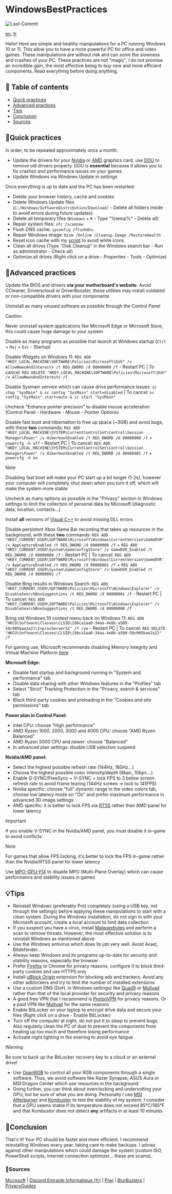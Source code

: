# WindowsBestPractices

![Last-Commit](https://img.shields.io/github/last-commit/PouletEnSlip/WindowsBestPractices)

[en](/README.md), [fr](/README-FR.md)

Hello! Here are simple and healthy manipulations for a PC running Windows 10 or 11. This allow you to have a more powerful PC for office and video games. These manipulations are without risk and can solve the slowness and crashes of your PC. These practices are not "magic", I do not promise an incredible gain, the most effective being to buy new and more efficient components. Read everything before doing anything.

## 📖 Table of contents
- [Quick practices](#quick-practices)
- [Advanced practices](#advanced-practices)
- [Tips](#tips)
- [Conclusion](#conclusion)
- [Sources](#sources)

## 🧹Quick practices
In order, to be repeated approximately once a month:
* Update the drivers for your [Nvidia](https://www.nvidia.com/Download/index.aspx?lang=en-us) or [AMD](https://www.amd.com/en/support) graphics card, use [DDU](https://www.guru3d.com/files-details/display-driver-uninstaller-download.html) to remove old drivers properly. DDU is **essential** because it allows you to fix crashes and performance issues on your games
* Update Windows via Windows Update in settings

Once everything is up to date and the PC has been restarted:
* Delete your browser history, cache and cookies
* Delete Windows Update files (`C:/Windows/SoftwareDistribution/Download/` - Delete all folders inside to avoid errors during future updates)
* Delete all temporary files (`Windows` + `R` - Type "%temp%" - Delete all)
* Repair system files: `sfc /scannow`
* Flush DNS cache: `ipconfig /flushdns`
* Repair Windows image: `Dism /Online /Cleanup-Image /RestoreHealth`
* Reset icon cache with my [script](https://github.com/PouletEnSlip/ResetIconCache) to avoid white icons
* Clean all drives (Type "Disk Cleanup" in the Windows search bar - Run as administrator - Check all)
* Optimize all drives (Right click on a drive - Properties - Tools - Optimize)

## 🔧Advanced practices
Update the BIOS and drivers **via your motherboard's website**. Avoid CCleaner, Driverscloud or DriverBooster, these utilities may install outdated or non-compatible drivers with your components

Uninstall as many unused software as possible through the Control Panel

> [!CAUTION]
> Never uninstall system applications like Microsoft Edge or Microsoft Store, this could cause huge damage to your system

Disable as many programs as possible that launch at Windows startup (`Ctrl` + `Maj` + `Esc` - Startup)

Disable Widgets on Windows 11: `REG ADD "HKEY_LOCAL_MACHINE\SOFTWARE\Policies\Microsoft\Dsh" /v AllowNewsAndInterests /t REG_DWORD /d 00000000 /f` - Restart PC | To cancel: `REG DELETE "HKEY_LOCAL_MACHINE\SOFTWARE\Policies\Microsoft\Dsh" /v AllowNewsAndInterests /f`

Disable Sysmain service which can cause drive performance issues: `sc stop "SysMain" & sc config "SysMain" start=disabled` | To cancel: `sc config "SysMain" start=auto & sc start "SysMain"`

Uncheck "Enhance pointer precision" to disable mouse acceleration (Control Panel - Hardware - Mouse - Pointer Options)

Disable fast boot and hibernation to free up space (~3GB) and avoid bugs, with these **two** commands: `REG ADD "HKEY_LOCAL_MACHINE\SYSTEM\CurrentControlSet\Control\Session Manager\Power" /v HiberbootEnabled /t REG_DWORD /d 00000000 /f` + `powercfg -h off` - Restart PC | To cancel: `REG ADD "HKEY_LOCAL_MACHINE\SYSTEM\CurrentControlSet\Control\Session Manager\Power" /v HiberbootEnabled /t REG_DWORD /d 00000001 /f` + `powercfg -h on`

> [!NOTE]
> Disabling fast boot will make your PC start up a bit longer (1-2s), however your computer will completely shut down when you turn it off, which will make the system more stable

Uncheck as many options as possible in the "Privacy" section in Windows settings to limit the collection of personal data by Microsoft (diagnostic data, location, contacts...)

Install **all** versions of [Visual C++](https://www.techpowerup.com/download/visual-c-redistributable-runtime-package-all-in-one/) to avoid missing DLL errors

Disable persistent Xbox Game Bar recording that takes up resources in the background, with these **two** commands: `REG ADD "HKEY_CURRENT_USER\SOFTWARE\Microsoft\Windows\CurrentVersion\GameDVR" /v AppCaptureEnabled /t REG_DWORD /d 00000000 /f` + `REG ADD "HKEY_CURRENT_USER\System\GameConfigStore" /v GameDVR_Enabled /t REG_DWORD /d 00000000 /f` - Restart PC | To cancel: `REG ADD "HKEY_CURRENT_USER\SOFTWARE\Microsoft\Windows\CurrentVersion\GameDVR" /v AppCaptureEnabled /t REG_DWORD /d 00000001 /f` + `REG ADD "HKEY_CURRENT_USER\System\GameConfigStore" /v GameDVR_Enabled /t REG_DWORD /d 00000001 /f`

Disable Bing results in Windows Search: `REG ADD "HKEY_CURRENT_USER\SOFTWARE\Policies\Microsoft\Windows\Explorer" /v DisableSearchBoxSuggestions /t REG_DWORD /d 00000001 /f` - Restart PC | To cancel: `REG ADD "HKEY_CURRENT_USER\SOFTWARE\Policies\Microsoft\Windows\Explorer" /v DisableSearchBoxSuggestions /t REG_DWORD /d 00000000 /f`

Bring old Windows 10 context menu back on Windows 11: `REG ADD "HKCU\Software\Classes\CLSID\{86ca1aa0-34aa-4e8b-a509-50c905bae2a2}\InprocServer32" /f /ve` - Restart PC | To cancel: `REG DELETE "HKCU\Software\Classes\CLSID\{86ca1aa0-34aa-4e8b-a509-50c905bae2a2}" /f`

For gaming use, Microsoft recommends disabling Memory Integrity and Virtual Machine Platform [here](https://support.microsoft.com/en-us/windows/options-to-optimize-gaming-performance-in-windows-11-a255f612-2949-4373-a566-ff6f3f474613)

**Microsoft Edge:**
* Disable fast startup and background running in "System and performance" tab
* Disable data sharing with other Windows features in the "Profiles" tab
* Select "Strict" Tracking Protection in the "Privacy, search & services" tab
* Block third-party cookies and preloading in the "Cookies and site permissions" tab

**Power plan in Control Panel:**
* Intel CPU: choose "High performance"
* AMD Ryzen 1000, 2000, 3000 and 4000 CPU: choose "AMD Ryzen Balanced"
* AMD Ryzen 5000 CPU and newer: choose "Balanced"
* In advanced plan settings: disable USB selective suspend

**Nvidia/AMD panel:**
* Select the highest possible refresh rate (144Hz, 180Hz...)
* Choose the highest possible color intensity/depth (8bpc, 10bpc...)
* Enable G-SYNC/FreeSync + V-SYNC + lock FPS to 3 below screen refresh rate to avoid frame tearing (144Hz screen → lock to 141FPS)
* Nvidia specific: choose "full" dynamic range in the video colors tab, choose low latency mode on "On" and prefer maximum performance in advanced 3D image settings
* AMD specific: it is better to lock FPS via [RTSS](https://www.guru3d.com/files-details/rtss-rivatuner-statistics-server-download.html) rather than AMD panel for lower latency

> [!IMPORTANT]
> If you enable V-SYNC in the Nvidia/AMD panel, you must disable it in-game to avoid conflicts

> [!NOTE]
> For games that allow FPS locking, it's better to lock the FPS in-game rather than the Nvidia/RTSS panel for lower latency

Use [MPO-GPU-FIX](https://github.com/RedDot-3ND7355/MPO-GPU-FIX) to disable MPO (Multi-Plane Overlay) which can cause performance and stability issues in games

## 💡Tips
* Reinstall Windows (preferably Pro) completely (using a USB key, not through the settings) before applying these manipulations to start with a clean system. During the Windows installation, do not sign in with your Microsoft account, create a local account to limit data collection
* If you suspect you have a virus, install [Malwarebytes](https://downloads.malwarebytes.com/file/mb4_offline) and perform a scan to remove threats. However, the most effective solution is to reinstall Windows as mentioned above
* Use the Windows antivirus which does its job very well. Avoid Avast, Bitdefender...
* Always keep Windows and its programs up-to-date for security and stability reasons, especially the browser
* Prefer [Firefox](https://www.mozilla.org/en-US/firefox/new/) to Chrome for privacy reasons, configure it to block third-party cookies and use HTTPS only
* Install [uBlock Origin](https://ublockorigin.com/) extension for blocking ads and trackers. Avoid any other adblockers and try to limit the number of installed extensions
* Use a custom DNS (DoH, in Windows settings) like [Quad9](https://www.quad9.net) or [Mullvad](https://mullvad.net/fr/help/dns-over-https-and-dns-over-tls/) rather than that of the local provider for security and privacy reasons
* A good free VPN that I recommend is [ProtonVPN](https://protonvpn.com/) for privacy reasons. Or a paid VPN like [Mullvad](https://mullvad.net/en) for the same reasons
* Enable BitLocker on your laptop to encrypt drive data and secure your files (Right click on a drive - Enable BitLocker)
* Turn off the computer at night, do not put it to sleep to prevent bugs. Also regularly clean the PC of dust to prevent the components from heating up too much and therefore losing performance
* Activate night lighting in the evening to avoid eye fatigue

> [!WARNING]
> Be sure to back up the BitLocker recovery key to a cloud or an external drive!

* Use [OpenRGB](https://gitlab.com/CalcProgrammer1/OpenRGB) to control all your RGB components through a single software. Thus, we avoid software like Razer Synapse, ASUS Aura or MSI Dragon Center which use resources in the background
* Going further, you can think about overclocking and undervolting your GPU, but be sure of what you are doing. Personally I use [MSI Afterburner](https://www.msi.com/Landing/afterburner/graphics-cards) and [Kombustor](https://msikombustor.com/) to test the stability of my system. I consider that a GPU seems stable if its temperature does not exceed 85°C/185°F and that Kombustor does not detect **any** artifacts in at least 10 minutes

## 🎉Conclusion
That's it! Your PC should be faster and more efficient. I recommend reinstalling Windows every year, taking care to make backups. I advise against other manipulations which could damage the system (custom ISO, PowerShell scripts, Internet connection optimizer... these are scams).

### 🔗Sources
[Microsoft](https://learn.microsoft.com/en-us/windows/security/) | [Discord Entraide Informatique (fr)](https://discord.gg/WMsR7dT) | [Piwi](https://www.youtube.com/c/Piwi_youtube) | [BlurBusters](https://blurbusters.com) | [PrivacyGuides](https://privacyguides.org/)
